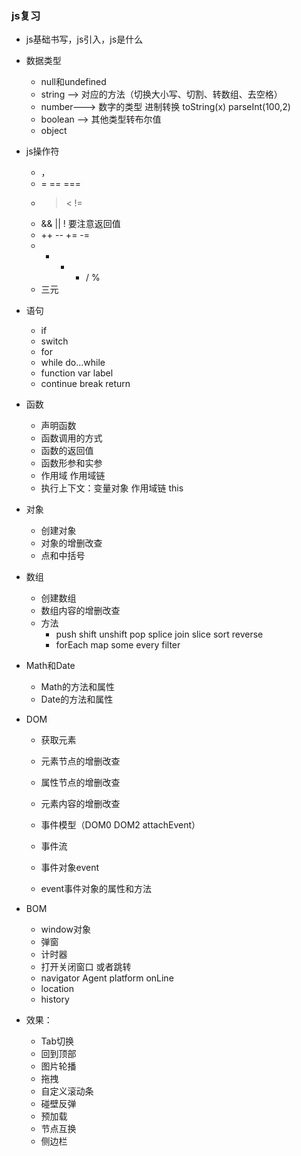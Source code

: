 ### js复习
- js基础书写，js引入，js是什么
- 数据类型
    - null和undefined
    - string --> 对应的方法（切换大小写、切割、转数组、去空格）
    - number---> 数字的类型 进制转换 toString(x) parseInt(100,2)
    - boolean --> 其他类型转布尔值
    - object

- js操作符
    - ，
    - = == ===
    - > < !=
    - && || !  要注意返回值
    - ++ --  += -= 
    - + - * / %
    - 三元

- 语句
    - if
    - switch
    - for
    - while do...while
    - function  var   label
    - continue break return

- 函数
    - 声明函数
    - 函数调用的方式
    - 函数的返回值
    - 函数形参和实参
    - 作用域 作用域链
    - 执行上下文：变量对象 作用域链 this

- 对象
    - 创建对象
    - 对象的增删改查
    - 点和中括号

- 数组
    - 创建数组
    - 数组内容的增删改查
    - 方法
        - push shift unshift pop splice join slice sort reverse
        - forEach map some every filter 

- Math和Date
    - Math的方法和属性
    - Date的方法和属性

- DOM
    - 获取元素
    - 元素节点的增删改查
    - 属性节点的增删改查
    - 元素内容的增删改查

    - 事件模型（DOM0  DOM2 attachEvent）
    - 事件流 
    - 事件对象event
    - event事件对象的属性和方法

- BOM
    - window对象
    - 弹窗
    - 计时器
    - 打开关闭窗口 或者跳转
    - navigator  Agent  platform onLine
    - location 
    - history

- 效果：
    - Tab切换
    - 回到顶部
    - 图片轮播
    - 拖拽
    - 自定义滚动条
    - 碰壁反弹
    - 预加载
    - 节点互换
    - 侧边栏